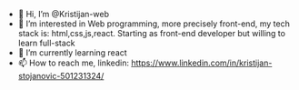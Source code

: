 - 👋 Hi, I’m @Kristijan-web
- 👀 I’m interested in Web programming, more precisely front-end, my tech stack is: html,css,js,react. Starting as front-end developer but willing to learn full-stack
- 🌱 I’m currently learning react
- 📫 How to reach me, linkedin: https://www.linkedin.com/in/kristijan-stojanovic-501231324/

<!---
Kristijan-web/Kristijan-web is a ✨ special ✨ repository because its `README.md` (this file) appears on your GitHub profile.
You can click the Preview link to take a look at your changes.
--->
